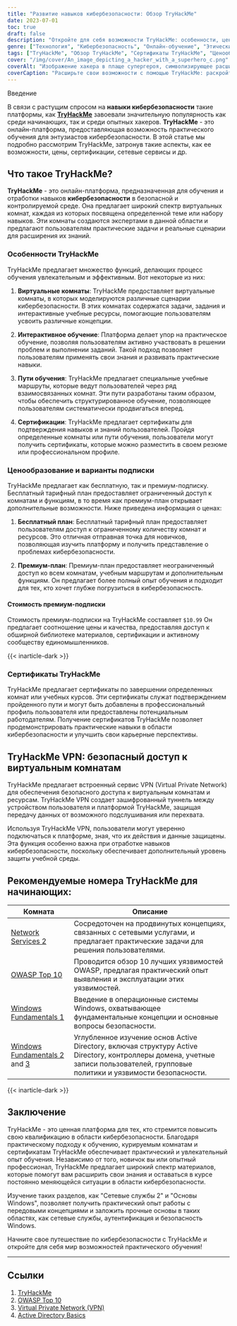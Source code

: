 ```yaml
---
title: "Развитие навыков кибербезопасности: Обзор TryHackMe"
date: 2023-07-01
toc: true
draft: false
description: "Откройте для себя возможности TryHackMe: особенности, цены, сертификации, сетевые сервисы и многое другое, что позволит вам овладеть навыками кибербезопасности."
genre: ["Технология", "Кибербезопасность", "Онлайн-обучение", "Этический хакинг", "Сетевая безопасность", "Виртуальные лаборатории", "Сертификаты", "Пути обучения", "Практический опыт", "Обзор TryHackMe"]
tags: ["TryHackMe", "Обзор TryHackMe", "Сертификаты TryHackMe", "Ценообразование TryHackMe", "TryHackMe Сетевые сервисы 2", "Подписка на TryHackMe", "Обход аутентификации TryHackMe", "Включение файлов TryHackMe", "TryHackMe OWASP Top 10 Walkthrough", "TryHackMe VPN", "TryHackMe Основы Windows 1", "TryHackMe Active Directory", "TryHackMe Основы работы с Active Directory", "Ответы TryHackMe", "TryHackMe Основы Linux Часть 3", "Логотип TryHackMe", "TryHackMe Mitre", "TryHackMe Splunk", "SQL-инъекция TryHackMe", "Поддержка TryHackMe", "Средства анализа угроз TryHackMe", "Уязвимости загрузки TryHackMe", "TryHackMe Walking an Application", "TryHackMe Основы Windows 2", "TryHackMe Основы Windows 3", "TryHackMe Blue", "TryHackMe Blue Walkthrough"]
cover: "/img/cover/An_image_depicting_a_hacker_with_a_superhero_c.png"
coverAlt: "Изображение хакера в плаще супергероя, символизирующее расширение возможностей, полученных в ходе обучения кибербезопасности в TryHackMe."
coverCaption: "Расширьте свои возможности с помощью TryHackMe: раскройте свои суперспособности в области кибербезопасности"
---
```

 Введение

В связи с растущим спросом на **навыки кибербезопасности** такие платформы, как [**TryHackMe**](https://tryhackme.com/signup?referrer=5f651e437af6815dfbc2ab56) завоевали значительную популярность как среди начинающих, так и среди опытных хакеров. **TryHackMe** - это онлайн-платформа, предоставляющая возможность практического обучения для энтузиастов кибербезопасности. В этой статье мы подробно рассмотрим TryHackMe, затронув такие аспекты, как ее возможности, цены, сертификации, сетевые сервисы и др.

## Что такое TryHackMe?

**TryHackMe** - это онлайн-платформа, предназначенная для обучения и отработки навыков **кибербезопасности** в безопасной и контролируемой среде. Она предлагает широкий спектр виртуальных комнат, каждая из которых посвящена определенной теме или набору навыков. Эти комнаты создаются экспертами в данной области и предлагают пользователям практические задачи и реальные сценарии для расширения их знаний.

### Особенности TryHackMe

TryHackMe предлагает множество функций, делающих процесс обучения увлекательным и эффективным. Вот некоторые из них:

1. **Виртуальные комнаты**: TryHackMe предоставляет виртуальные комнаты, в которых моделируются различные сценарии кибербезопасности. В этих комнатах содержатся задачи, задания и интерактивные учебные ресурсы, помогающие пользователям усвоить различные концепции.

2. **Интерактивное обучение**: Платформа делает упор на практическое обучение, позволяя пользователям активно участвовать в решении проблем и выполнении заданий. Такой подход позволяет пользователям применять свои знания и развивать практические навыки.

3. **Пути обучения**: TryHackMe предлагает специальные учебные маршруты, которые ведут пользователей через ряд взаимосвязанных комнат. Эти пути разработаны таким образом, чтобы обеспечить структурированное обучение, позволяющее пользователям систематически продвигаться вперед.

4. **Сертификации**: TryHackMe предлагает сертификаты для подтверждения навыков и знаний пользователей. Пройдя определенные комнаты или пути обучения, пользователи могут получить сертификаты, которые можно разместить в своем резюме или профессиональном профиле.

### Ценообразование и варианты подписки

TryHackMe предлагает как бесплатную, так и премиум-подписку. Бесплатный тарифный план предоставляет ограниченный доступ к комнатам и функциям, в то время как премиум-план открывает дополнительные возможности. Ниже приведена информация о ценах:

1. **Бесплатный план**: Бесплатный тарифный план предоставляет пользователям доступ к ограниченному количеству комнат и ресурсов. Это отличная отправная точка для новичков, позволяющая изучить платформу и получить представление о проблемах кибербезопасности.

2. **Премиум-план**: Премиум-план предоставляет неограниченный доступ ко всем комнатам, учебным маршрутам и дополнительным функциям. Он предлагает более полный опыт обучения и подходит для тех, кто хочет глубже погрузиться в кибербезопасность.

#### Стоимость премиум-подписки

Стоимость премиум-подписки на TryHackMe составляет `$10.99` Он предлагает соотношение цены и качества, предоставляя доступ к обширной библиотеке материалов, сертификации и активному сообществу единомышленников.

{{< inarticle-dark >}}

### Сертификаты TryHackMe

TryHackMe предлагает сертификаты по завершении определенных комнат или учебных курсов. Эти сертификаты служат подтверждением пройденного пути и могут быть добавлены в профессиональный профиль пользователя или предоставлены потенциальным работодателям. Получение сертификатов TryHackMe позволяет продемонстрировать практические навыки в области кибербезопасности и улучшить свои карьерные перспективы.

## TryHackMe VPN: безопасный доступ к виртуальным комнатам

TryHackMe предлагает встроенный сервис VPN (Virtual Private Network) для обеспечения безопасного доступа к виртуальным комнатам и ресурсам. TryHackMe VPN создает зашифрованный туннель между устройством пользователя и платформой TryHackMe, защищая передачу данных от возможного подслушивания или перехвата.

Используя TryHackMe VPN, пользователи могут уверенно подключаться к платформе, зная, что их действия и данные защищены. Эта функция особенно важна при отработке навыков кибербезопасности, поскольку обеспечивает дополнительный уровень защиты учебной среды.

## Рекомендуемые номера TryHackMe для начинающих:

| Комната | Описание |
|------------------------------------|------------------------------------------------------------------------------------------------------------------------------------------|
| [Network Services 2 ](https://tryhackme.com/room/networkservices2)                | Сосредоточен на продвинутых концепциях, связанных с сетевыми услугами, и предлагает практические задачи для решения пользователями.                             |
| [OWASP Top 10](https://tryhackme.com/room/owasptop102021)           | Проводится обзор 10 лучших уязвимостей OWASP, предлагая практический опыт выявления и эксплуатации этих уязвимостей. | |
| [Windows Fundamentals 1  ](https://tryhackme.com/room/windowsfundamentals1xbx)           | Введение в операционные системы Windows, охватывающее фундаментальные концепции и основные вопросы безопасности.                       |
| [Windows Fundamentals 2](https://tryhackme.com/room/windowsfundamentals2x0x) and [3](https://tryhackme.com/room/windowsfundamentals3xzx)       | Углубленное изучение основ Active Directory, включая структуру Active Directory, контроллеры домена, учетные записи пользователей, групповые политики и уязвимости безопасности.                    |


{{< inarticle-dark >}}

## Заключение

TryHackMe - это ценная платформа для тех, кто стремится повысить свою квалификацию в области кибербезопасности. Благодаря практическому подходу к обучению, курируемым комнатам и сертификатам TryHackMe обеспечивает практический и увлекательный опыт обучения. Независимо от того, новичок вы или опытный профессионал, TryHackMe предлагает широкий спектр материалов, которые помогут вам расширить свои знания и оставаться в курсе постоянно меняющейся ситуации в области кибербезопасности.

Изучение таких разделов, как "Сетевые службы 2" и "Основы Windows", позволяет получить практический опыт работы с передовыми концепциями и заложить прочные основы в таких областях, как сетевые службы, аутентификация и безопасность Windows.

Начните свое путешествие по кибербезопасности с TryHackMe и откройте для себя мир возможностей практического обучения!

______

## Ссылки

1. [TryHackMe](https://tryhackme.com/signup?referrer=5f651e437af6815dfbc2ab56)
2. [OWASP Top 10](https://owasp.org/www-project-top-ten/)
3. [Virtual Private Network (VPN)](https://en.wikipedia.org/wiki/Virtual_private_network)
4. [Active Directory Basics](https://docs.microsoft.com/en-us/windows-server/identity/ad-ds/get-started/virtual-dc/active-directory-domain-services-overview)
